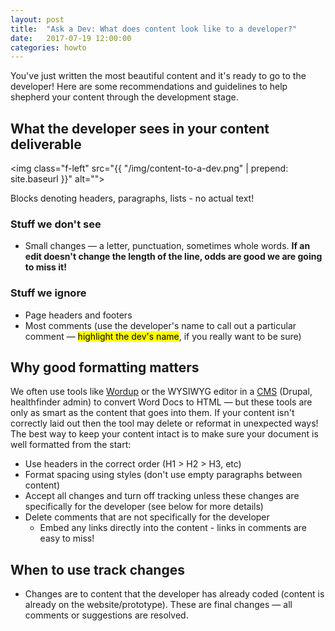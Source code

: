 ```yaml
---
layout: post
title:  "Ask a Dev: What does content look like to a developer?"
date:   2017-07-19 12:00:00
categories: howto
---
```


You've just written the most beautiful content and it's ready to go to the developer! Here are some recommendations and guidelines to help shepherd your content through the development stage.

## What the developer sees in your content deliverable
<img class="f-left" src="{{ "/img/content-to-a-dev.png" | prepend: site.baseurl }}" alt="">
<div class="clearfix">Blocks denoting headers, paragraphs, lists - no actual text!</div>

### Stuff we don't see
* Small changes &mdash; a letter, punctuation, sometimes whole words.
**If an edit doesn't change the length of the line, odds are good we are going to miss it!**

### Stuff we ignore
* Page headers and footers
* Most comments (use the developer's name to call out a particular comment &mdash; <mark>highlight the dev's name</mark>, if you really want to be sure)

## Why good formatting matters
We often use tools like [Wordup](https://communicatehealth.github.io/wordup/) or the WYSIWYG editor in a [CMS](https://en.wikipedia.org/wiki/Content_management_system) (Drupal, healthfinder admin) to convert Word Docs to HTML &mdash; but these tools are only as smart as the content that goes into them. If your content isn't correctly laid out then the tool may delete or reformat in unexpected ways! The best way to keep your content intact is to make sure your document is well formatted from the start:
* Use headers in the correct order (H1 > H2 > H3, etc)
* Format spacing using styles (don't use empty paragraphs between content)
* Accept all changes and turn off tracking unless these changes are specifically for the developer (see below for more details)
* Delete comments that are not specifically for the developer
  * Embed any links directly into the content - links in comments are easy to miss!

## When to use track changes
* Changes are to content that the developer has already coded (content is already on the website/prototype). These are final changes &mdash; all comments or suggestions are resolved.